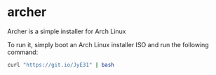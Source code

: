 # archer

Archer is a simple installer for Arch Linux

To run it, simply boot an Arch Linux installer ISO and run the following command:

```bash
curl "https://git.io/JyE31" | bash
```
